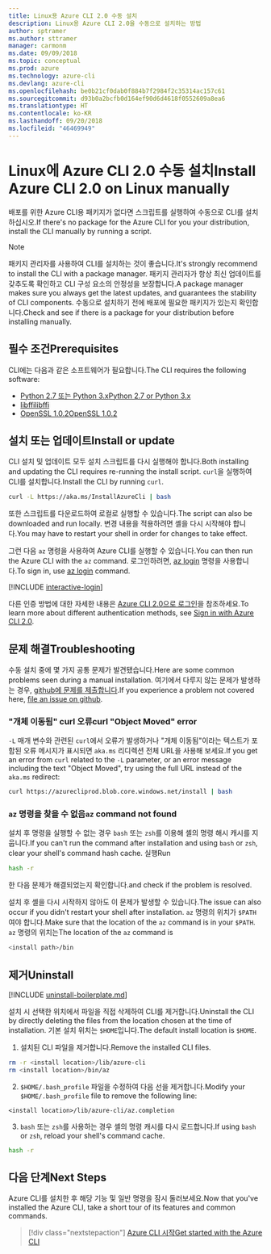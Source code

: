```yaml
---
title: Linux용 Azure CLI 2.0 수동 설치
description: Linux용 Azure CLI 2.0을 수동으로 설치하는 방법
author: sptramer
ms.author: sttramer
manager: carmonm
ms.date: 09/09/2018
ms.topic: conceptual
ms.prod: azure
ms.technology: azure-cli
ms.devlang: azure-cli
ms.openlocfilehash: be0b21cf0dab0f884b7f2984f2c35314ac157c61
ms.sourcegitcommit: d93b0a2bcfb0d164ef90d6d4618f0552609a8ea6
ms.translationtype: HT
ms.contentlocale: ko-KR
ms.lasthandoff: 09/20/2018
ms.locfileid: "46469949"
---
```

# <a name="install-azure-cli-20-on-linux-manually"></a><span data-ttu-id="40594-103">Linux에 Azure CLI 2.0 수동 설치</span><span class="sxs-lookup"><span data-stu-id="40594-103">Install Azure CLI 2.0 on Linux manually</span></span>

<span data-ttu-id="40594-104">배포를 위한 Azure CLI용 패키지가 없다면 스크립트를 실행하여 수동으로 CLI를 설치하십시오.</span><span class="sxs-lookup"><span data-stu-id="40594-104">If there's no package for the Azure CLI for you your distribution, install the CLI manually by running a script.</span></span>

> [!NOTE]
> <span data-ttu-id="40594-105">패키지 관리자를 사용하여 CLI를 설치하는 것이 좋습니다.</span><span class="sxs-lookup"><span data-stu-id="40594-105">It's strongly recommend to install the CLI with a package manager.</span></span> <span data-ttu-id="40594-106">패키지 관리자가 항상 최신 업데이트를 갖추도록 확인하고 CLI 구성 요소의 안정성을 보장합니다.</span><span class="sxs-lookup"><span data-stu-id="40594-106">A package manager makes sure you always get the latest updates, and guarantees the stability of CLI components.</span></span> <span data-ttu-id="40594-107">수동으로 설치하기 전에 배포에 필요한 패키지가 있는지 확인합니다.</span><span class="sxs-lookup"><span data-stu-id="40594-107">Check and see if there is a package for your distribution before installing manually.</span></span>

## <a name="prerequisites"></a><span data-ttu-id="40594-108">필수 조건</span><span class="sxs-lookup"><span data-stu-id="40594-108">Prerequisites</span></span>

<span data-ttu-id="40594-109">CLI에는 다음과 같은 소프트웨어가 필요합니다.</span><span class="sxs-lookup"><span data-stu-id="40594-109">The CLI requires the following software:</span></span>

* [<span data-ttu-id="40594-110">Python 2.7 또는 Python 3.x</span><span class="sxs-lookup"><span data-stu-id="40594-110">Python 2.7 or Python 3.x</span></span>](https://www.python.org/downloads/)
* [<span data-ttu-id="40594-111">libffi</span><span class="sxs-lookup"><span data-stu-id="40594-111">libffi</span></span>](https://sourceware.org/libffi/)
* [<span data-ttu-id="40594-112">OpenSSL 1.0.2</span><span class="sxs-lookup"><span data-stu-id="40594-112">OpenSSL 1.0.2</span></span>](https://www.openssl.org/source/)

## <a name="install-or-update"></a><span data-ttu-id="40594-113">설치 또는 업데이트</span><span class="sxs-lookup"><span data-stu-id="40594-113">Install or update</span></span>

<span data-ttu-id="40594-114">CLI 설치 및 업데이트 모두 설치 스크립트를 다시 실행해야 합니다.</span><span class="sxs-lookup"><span data-stu-id="40594-114">Both installing and updating the CLI requires re-running the install script.</span></span> <span data-ttu-id="40594-115">`curl`을 실행하여 CLI를 설치합니다.</span><span class="sxs-lookup"><span data-stu-id="40594-115">Install the CLI by running `curl`.</span></span>

```bash
curl -L https://aka.ms/InstallAzureCli | bash
```

<span data-ttu-id="40594-116">또한 스크립트를 다운로드하여 로컬로 실행할 수 있습니다.</span><span class="sxs-lookup"><span data-stu-id="40594-116">The script can also be downloaded and run locally.</span></span> <span data-ttu-id="40594-117">변경 내용을 적용하려면 셸을 다시 시작해야 합니다.</span><span class="sxs-lookup"><span data-stu-id="40594-117">You may have to restart your shell in order for changes to take effect.</span></span>

<span data-ttu-id="40594-118">그런 다음 `az` 명령을 사용하여 Azure CLI를 실행할 수 있습니다.</span><span class="sxs-lookup"><span data-stu-id="40594-118">You can then run the Azure CLI with the `az` command.</span></span> <span data-ttu-id="40594-119">로그인하려면, [az login](/cli/azure/reference-index#az-login) 명령을 사용합니다.</span><span class="sxs-lookup"><span data-stu-id="40594-119">To sign in, use [az login](/cli/azure/reference-index#az-login) command.</span></span>

[!INCLUDE [interactive-login](includes/interactive-login.md)]

<span data-ttu-id="40594-120">다른 인증 방법에 대한 자세한 내용은 [Azure CLI 2.0으로 로그인](authenticate-azure-cli.md)을 참조하세요.</span><span class="sxs-lookup"><span data-stu-id="40594-120">To learn more about different authentication methods, see [Sign in with Azure CLI 2.0](authenticate-azure-cli.md).</span></span>

## <a name="troubleshooting"></a><span data-ttu-id="40594-121">문제 해결</span><span class="sxs-lookup"><span data-stu-id="40594-121">Troubleshooting</span></span>

<span data-ttu-id="40594-122">수동 설치 중에 몇 가지 공통 문제가 발견됐습니다.</span><span class="sxs-lookup"><span data-stu-id="40594-122">Here are some common problems seen during a manual installation.</span></span> <span data-ttu-id="40594-123">여기에서 다루지 않는 문제가 발생하는 경우, [github에 문제를 제출합니다](https://github.com/Azure/azure-cli/issues).</span><span class="sxs-lookup"><span data-stu-id="40594-123">If you experience a problem not covered here, [file an issue on github](https://github.com/Azure/azure-cli/issues).</span></span>

### <a name="curl-object-moved-error"></a><span data-ttu-id="40594-124">"개체 이동됨" curl 오류</span><span class="sxs-lookup"><span data-stu-id="40594-124">curl "Object Moved" error</span></span>

<span data-ttu-id="40594-125">`-L` 매개 변수와 관련된 `curl`에서 오류가 발생하거나 "개체 이동됨"이라는 텍스트가 포함된 오류 메시지가 표시되면 `aka.ms` 리디렉션 전체 URL을 사용해 보세요.</span><span class="sxs-lookup"><span data-stu-id="40594-125">If you get an error from `curl` related to the `-L` parameter, or an error message including the text "Object Moved", try using the full URL instead of the `aka.ms` redirect:</span></span>

```bash
curl https://azurecliprod.blob.core.windows.net/install | bash
```

### <a name="az-command-not-found"></a><span data-ttu-id="40594-126">`az` 명령을 찾을 수 없음</span><span class="sxs-lookup"><span data-stu-id="40594-126">`az` command not found</span></span>

<span data-ttu-id="40594-127">설치 후 명령을 실행할 수 없는 경우 `bash` 또는 `zsh`를 이용해 셸의 명령 해시 캐시를 지웁니다.</span><span class="sxs-lookup"><span data-stu-id="40594-127">If you can't run the command after installation and using `bash` or `zsh`, clear your shell's command hash cache.</span></span> <span data-ttu-id="40594-128">실행</span><span class="sxs-lookup"><span data-stu-id="40594-128">Run</span></span>

```bash
hash -r
```

<span data-ttu-id="40594-129">한 다음 문제가 해결되었는지 확인합니다.</span><span class="sxs-lookup"><span data-stu-id="40594-129">and check if the problem is resolved.</span></span>

<span data-ttu-id="40594-130">설치 후 셸을 다시 시작하지 않아도 이 문제가 발생할 수 있습니다.</span><span class="sxs-lookup"><span data-stu-id="40594-130">The issue can also occur if you didn't restart your shell after installation.</span></span> <span data-ttu-id="40594-131">`az` 명령의 위치가 `$PATH`여야 합니다.</span><span class="sxs-lookup"><span data-stu-id="40594-131">Make sure that the location of the `az` command is in your `$PATH`.</span></span> <span data-ttu-id="40594-132">`az` 명령의 위치는</span><span class="sxs-lookup"><span data-stu-id="40594-132">The location of the `az` command is</span></span>

```bash
<install path>/bin
```

## <a name="uninstall"></a><span data-ttu-id="40594-133">제거</span><span class="sxs-lookup"><span data-stu-id="40594-133">Uninstall</span></span>

[!INCLUDE [uninstall-boilerplate.md](includes/uninstall-boilerplate.md)]

<span data-ttu-id="40594-134">설치 시 선택한 위치에서 파일을 직접 삭제하여 CLI를 제거합니다.</span><span class="sxs-lookup"><span data-stu-id="40594-134">Uninstall the CLI by directly deleting the files from the location chosen at the time of installation.</span></span> <span data-ttu-id="40594-135">기본 설치 위치는 `$HOME`입니다.</span><span class="sxs-lookup"><span data-stu-id="40594-135">The default install location is `$HOME`.</span></span>

1. <span data-ttu-id="40594-136">설치된 CLI 파일을 제거합니다.</span><span class="sxs-lookup"><span data-stu-id="40594-136">Remove the installed CLI files.</span></span>

  ```bash
  rm -r <install location>/lib/azure-cli
  rm <install location>/bin/az
  ```

2. <span data-ttu-id="40594-137">`$HOME/.bash_profile` 파일을 수정하여 다음 선을 제거합니다.</span><span class="sxs-lookup"><span data-stu-id="40594-137">Modify your `$HOME/.bash_profile` file to remove the following line:</span></span>

  ```text
  <install location>/lib/azure-cli/az.completion
  ```

3. <span data-ttu-id="40594-138">`bash` 또는 `zsh`를 사용하는 경우 셸의 명령 캐시를 다시 로드합니다.</span><span class="sxs-lookup"><span data-stu-id="40594-138">If using `bash` or `zsh`, reload your shell's command cache.</span></span>

  ```bash
  hash -r
  ```

## <a name="next-steps"></a><span data-ttu-id="40594-139">다음 단계</span><span class="sxs-lookup"><span data-stu-id="40594-139">Next Steps</span></span>

<span data-ttu-id="40594-140">Azure CLI를 설치한 후 해당 기능 및 일반 명령을 잠시 둘러보세요.</span><span class="sxs-lookup"><span data-stu-id="40594-140">Now that you've installed the Azure CLI, take a short tour of its features and common commands.</span></span>

> [!div class="nextstepaction"]
> [<span data-ttu-id="40594-141">Azure CLI 시작</span><span class="sxs-lookup"><span data-stu-id="40594-141">Get started with the Azure CLI</span></span>](get-started-with-azure-cli.md)
